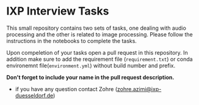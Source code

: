 # IXP Interview Tasks

This small repository contains two sets of tasks, one dealing with audio processing and the other is related to image processing. Please follow the instructions in the notebooks to complete the tasks.

Upon compeletion of your tasks open a pull request in this repository.
In addition make sure to add the requirement file  (`requirement.txt`) or conda environemnt file(`environment.yml`) without build number and prefix.

**Don't forget to include your name in the pull request description.**

- if you have any question contact Zohre (zohre.azimi@ixp-duesseldorf.de)
